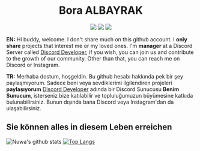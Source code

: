 <h1 align="center">Bora ALBAYRAK</h1>

<p align="center">
 <a href="https://discord.com/users/373904740553064449" target"blank_"><img src="https://img.shields.io/badge/Discord%20-7289DA.svg?&style=for-the-badge&logo=discord&logoColor=white"></a>
  <a href="https://www.github.com/nuwa-dev" target"blank_"><img src="https://img.shields.io/badge/GitHub%20-191717.svg?&style=for-the-badge&logo=github&logoColor=white"></a>
 <a href="https://www.instagram.com/frapuhin" target"blank_"><img src="https://img.shields.io/badge/INSTAGRAM%20-DC3175.svg?&style=for-the-badge&logo=instagram&logoColor=white"></a>


**EN:** Hi buddy, welcome. I don't share much on this github account. I __only share__ projects that interest me or my loved ones. I'm **manager** at a Discord Server called [Discord Developer](https://discord.gg/developer), if you wish, you can join us and contribute to the growth of our community. Other than that, you can reach me on Discord or Instagram.

**TR:** Merhaba dostum, hoşgeldin. Bu github hesabı hakkında pek bir şey paylaşmıyorum. Sadece beni veya sevdiklerimi ilgilendiren projeleri **paylaşıyorum** [Discord Developer](https://discord.gg/developer) adında bir Discord Sunucusu **Benim Sunucum**, isterseniz bize katılabilir ve topluluğumuzun büyümesine katkıda bulunabilirsiniz. Bunun dışında bana Discord veya Instagram'dan da ulaşabilirsiniz.

## **Sie können alles in diesem Leben erreichen**

![Nuwa's github stats](https://github-readme-stats.vercel.app/api?username=sudis&show_icons=true&hide_title=true&theme=radical&text_color=AA00FF)
[![Top Langs](https://github-readme-stats.vercel.app/api/top-langs/?username=sudis&layout=compact&text_color=FF9DD9&title_color=FF9DD9&bg_color=000000)](https://github.com/anuraghazra/github-readme-stats)


